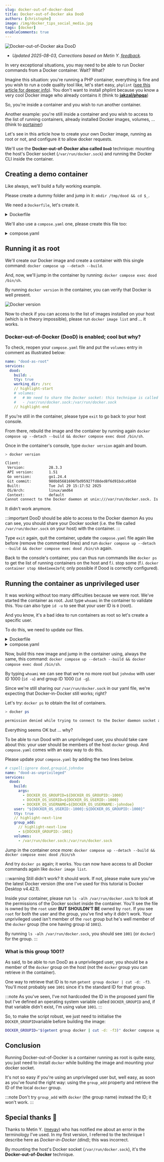 ```yaml
---
slug: docker-out-of-docker-dood
title: Docker-out-of-Docker aka DooD
authors: [christophe]
image: /img/docker_tips_social_media.jpg
tags: [docker]
enableComments: true
---
```

<!-- cspell:ignore phplint,dind,dood,groupid,johndoe,addgroup,adduser,getent,metin,meyay -->

![Docker-out-of-Docker aka DooD](/img/docker_tips_banner.jpg)

* *Updated 2025-08-03, Corrections based on Metin Y. [feedback](#special-thanks-).*

In very exceptional situations, you may need to be able to run Docker commands from a Docker container. Wait? What?

Imagine this situation: you're running a PHP container, everything is fine and you wish to run a code quality tool like, let's start easy, `phplint` ([see this article for deeper info](/blog/php-jakzal-phpqa/#php-parallel-lint)). You don't want to install phplint because you know a very cool Docker image who already contains it (think to **[jakzal/phpqa](https://hub.docker.com/r/jakzal/phpqa)**)

So, you're inside a container and you wish to run another container.

Another example: you're still inside a container and you wish to access to the list of running containers, already installed Docker images, volumes, ... (think to [portainer](https://www.portainer.io/))

Let's see in this article how to create your own Docker image, running as root or not, and configure it to allow docker requests.

We'll use the **Docker-out-of-Docker also called `DooD`** technique: mounting the host's Docker socket (`/var/run/docker.sock`) and running the Docker CLI inside the container.

<!-- truncate -->

## Creating a demo container

Like always, we'll build a fully working example.

Please create a dummy folder and jump in it: `mkdir /tmp/dood && cd $_`.

We need a `Dockerfile`, let's create it.

<details>

<summary>Dockerfile</summary>

```dockerfile
# syntax=docker/dockerfile:1

FROM alpine:latest

# hadolint ignore=DL3008
# Note: use docker.io and not docker if you are using another image than alpine (i.e. with apt-get and not apk)
RUN apk update && apk add docker
    
# hadolint ignore=DL3002
USER root
```

</details>

We'll also use a `compose.yaml` one, please create this file too:

<details>

<summary>compose.yaml</summary>

```yaml
# cspell:ignore dood
name: "dood-as-root"
services:
  dood:
    build: .
    tty: true
    working_dir: /src
    volumes:
      # We need to share the Docker socket: this technique is called "Docker-out-of-Docker"
      - /var/run/docker.sock:/var/run/docker.sock
```

</details>

## Running it as root

We'll create our Docker image and create a container with this single command: `docker compose up --detach --build`.

And, now, we'll jump in the container by running: `docker compose exec dood /bin/sh`.

By running `docker version` in the container, you can verify that Docker is well present.

![Docker version](./images/version.png)

Now to check if you can access to the list of images installed on your host (which is in theory impossible), please run `docker image list` and ... it works.

### Docker-out-of-Docker (DooD) is enabled; cool but why?

To check, reopen your `compose.yaml` file and put the `volumes` entry in comment as illustrated below:

```yaml
name: "dood-as-root"
services:
  dood:
    build: .
    tty: true
    working_dir: /src
    // highlight-start
    # volumes:
    #   # We need to share the Docker socket: this technique is called "Docker-in-Docker"
    #   - /var/run/docker.sock:/var/run/docker.sock
    // highlight-end

```

If you're still in the container, please type `exit` to go back to your host console.

From there, rebuild the image and the container by running again `docker compose up --detach --build && docker compose exec dood /bin/sh`.

Once in the container's console, type `docker version` again and boum.

```bash
> docker version

Client:
 Version:           28.3.3
 API version:       1.51
 Go version:        go1.24.4
 Git commit:        980b85681696fbd95927fd8ded8f6d91bdca95b0
 Built:             Tue Jul 29 15:17:52 2025
 OS/Arch:           linux/amd64
 Context:           default
Cannot connect to the Docker daemon at unix:///var/run/docker.sock. Is the docker daemon running?
```

It didn't work anymore.

:::important DooD should be able to access to the Docker daemon
As you can see, you should share your Docker socket (i.e. the file called `/var/run/docker.sock` on your host) with the container.
:::

Type `exit` again, quit the container, update the `compose.yaml` file again like before (remove the commented lines) and run `docker compose up --detach --build && docker compose exec dood /bin/sh` again.

Back to the console's container, you can thus run commands like `docker ps` to get the list of running containers on the host and f.i. stop some (f.i. `docker container stop 68e41eee2efd`; only possible if Dood is correctly configured).

## Running the container as unprivileged user

It was working without too many difficulties because we were root. We've started the container as root. Just type `whoami` in the container to validate this. You can also type `id -u` to see that your user ID is `0` (root).

And you know, it's a bad idea to run containers as root so let's create a specific user.

To do this, we need to update our files.

<details>

<summary>Dockerfile</summary>

```dockerfile
# syntax=docker/dockerfile:1

# cspell:ignore groupid,johndoe,addgroup,adduser# syntax=docker/dockerfile:1

ARG DOCKER_OS_GROUPID=1000
ARG DOCKER_OS_USERID=1000
ARG DOCKER_OS_USERNAME="johndoe"

FROM alpine:latest

# hadolint ignore=DL3008
# Note: use docker.io and not docker if you are using another image than alpine (i.e. with apt-get and not apk)
RUN apk update && apk add docker
    
ARG DOCKER_OS_GROUPID
ARG DOCKER_OS_USERID
ARG DOCKER_OS_USERNAME

RUN set -e -x \
    && mkdir -p "/home/${DOCKER_OS_USERNAME}" \
    && addgroup -g "${DOCKER_OS_GROUPID}" "${DOCKER_OS_USERNAME}" \
    # Create our application user
    && adduser -S -D -u "${DOCKER_OS_USERID}"  -G "${DOCKER_OS_USERNAME}" -h "/home/${DOCKER_OS_USERNAME}" "${DOCKER_OS_USERNAME}" \
    # And, finally, set the correct permissions to the home folder of our user
    && chown -R "${DOCKER_OS_USERNAME}":"${DOCKER_OS_GROUPID}" "/home/${DOCKER_OS_USERNAME}"

USER "${DOCKER_OS_USERNAME}"

ARG DOCKER_OS_GROUPID=1000
ARG DOCKER_OS_USERID=1000
ARG DOCKER_OS_USERNAME="johndoe"

FROM alpine:latest

# hadolint ignore=DL3008
# Note: use docker.io and not docker if you are using another image than alpine (i.e. with apt-get and not apk)
RUN apk update && apk add docker
    
ARG DOCKER_OS_GROUPID
ARG DOCKER_OS_USERID
ARG DOCKER_OS_USERNAME

RUN set -e -x \
    && mkdir -p "/home/${DOCKER_OS_USERNAME}" \
    && addgroup -g "${DOCKER_OS_GROUPID}" "${DOCKER_OS_USERNAME}" \
    # Create our application user
    && adduser -S -D -u "${DOCKER_OS_USERID}"  -G "${DOCKER_OS_USERNAME}" -h "/home/${DOCKER_OS_USERNAME}" "${DOCKER_OS_USERNAME}" \
    # And, finally, set the correct permissions to the home folder of our user
    && chown -R "${DOCKER_OS_USERNAME}":"${DOCKER_OS_GROUPID}" "/home/${DOCKER_OS_USERNAME}"

USER "${DOCKER_OS_USERNAME}"
```

</details>

<details>

<summary>compose.yaml</summary>

```yaml
# cspell:ignore dood,groupid,johndoe
name: "dood-as-unprivileged"
services:
  dood:
    build:
      args:
        - DOCKER_OS_GROUPID=${DOCKER_OS_GROUPID:-1000}
        - DOCKER_OS_USERID=${DOCKER_OS_USERID:-1000}
        - DOCKER_OS_USERNAME=${DOCKER_OS_USERNAME:-johndoe}
    user: "${DOCKER_OS_USERID:-1000}:${DOCKER_OS_GROUPID:-1000}"
    tty: true
    volumes:
      - /var/run/docker.sock:/var/run/docker.sock
```

</details>

Now, build this new image and jump in the container using, always the same, this command: `docker compose up --detach --build && docker compose exec dood /bin/sh`.

By typing `whoami` we can see that we're no more root but `johndoe` with user ID 1000 (`id -u`) and group ID 1000 (`id -g`).

Since we're still sharing our `/var/run/docker.sock` in our yaml file, we're expecting that Docker-in-Docker still works; right?

Let's try: `docker ps` to obtain the list of containers.

```bash
> docker ps

permission denied while trying to connect to the Docker daemon socket at unix:///var/run/docker.sock: Get "http://%2Fvar%2Frun%2Fdocker.sock/v1.51/containers/json": dial unix /var/run/docker.sock: connect: permission denied
```

Everything seems OK but ... why?

To be able to run Dood with an unprivileged user, you should take care about this: your user should be members of the host `docker` group. And `compose.yaml` comes with an easy way to do this.

Please update your `compose.yaml` by adding the two lines below.

```yaml
# cspell:ignore dood,groupid,johndoe
name: "dood-as-unprivileged"
services:
  dood:
    build:
      args:
        - DOCKER_OS_GROUPID=${DOCKER_OS_GROUPID:-1000}
        - DOCKER_OS_USERID=${DOCKER_OS_USERID:-1000}
        - DOCKER_OS_USERNAME=${DOCKER_OS_USERNAME:-johndoe}
    user: "${DOCKER_OS_USERID:-1000}:${DOCKER_OS_GROUPID:-1000}"
    tty: true
    // highlight-next-line    
    group_add:
      // highlight-next-line
      - ${DOCKER_GROUPID:-1001}
    volumes:
      - /var/run/docker.sock:/var/run/docker.sock
```

Jump in the container once more: `docker compose up --detach --build && docker compose exec dood /bin/sh`

And try `docker ps` again; it works. You can now have access to all Docker commands again like `docker image list`.

:::warning Still didn't work?
It should work. If not, please make sure you've the latest Docker version (the one I've used for this tutorial is Docker Desktop v4.42.1).

Inside your container, please run `ls -alh /var/run/docker.sock` to look at the permissions of the Docker socket inside the container. You'll see the file is owned by the `root` user **BUT SHOULDN'T BE** owned by `root`. If you see `root` for both the user and the group, you've find why it didn't work. Your unprivileged used isn't member of the `root` group but he's well member of the `docker` group (the one having group id `1001`).

By running `ls -alh /var/run/docker.sock`, you should see `1001` (or `docker`) for the group.
:::

### What is this group 1001?

As said, to be able to run DooD as a unprivileged user, you should be a member of the `docker` group on the host (not the `docker` group you can retrieve in the container).

One way to retrieve that ID is to run `getent group docker | cut -d: -f3`.  You'll most probably see `1001` since it's the standard ID for that group.

:::note
As you've seen, I've not hardcoded the ID in the proposed yaml file but I've defined an operating system variable called `DOCKER_GROUPID` and, if that variable didn't exist, I'm using value `1001`.
:::

So, to make the script robust, we just need to initialise the `DOCKER_GROUPID`variable before building the image:

```bash
DOCKER_GROUPID="$(getent group docker | cut -d: -f3)" docker compose up --detach --build && docker compose exec Dood /bin/sh
```

## Conclusion

Running Docker-out-of-Docker is a container running as root is quite easy, you just need to install `docker` while building the image and mounting your docker socket.

It's not so easy if you're using an unprivileged user but, well easy, as soon as you've found the right way: using the `group_add` property and retrieve the ID of the local `docker` group.

:::note
Don't try `group_add` with `docker` (the group name) instead the ID; it won't work.
:::

## Special thanks 🙏

Thanks to Metin Y. ([meyay](https://forums.docker.com/u/meyay/summary)) who has notified me about an error in the terminology I've used. In my first version, I referred to the technique I describe here as *Docker-in-Docker (dind)*; this was incorrect.

By mounting the host's Docker socket (`/var/run/docker.sock`), it's the **Docker-out-of-Docker** technique.
